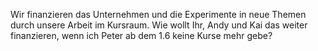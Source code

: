 Wir finanzieren das Unternehmen und die Experimente in neue Themen durch unsere Arbeit im Kursraum. Wie wollt Ihr, Andy und Kai das weiter finanzieren, wenn ich Peter ab dem 1.6 keine Kurse mehr gebe?